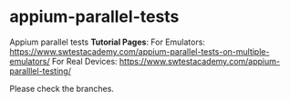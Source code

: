 # appium-parallel-tests
Appium parallel tests
**Tutorial Pages**: 
For Emulators: https://www.swtestacademy.com/appium-parallel-tests-on-multiple-emulators/
For Real Devices: https://www.swtestacademy.com/appium-paralllel-testing/

Please check the branches.
